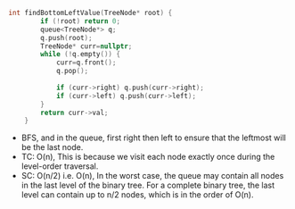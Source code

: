 ```cpp
int findBottomLeftValue(TreeNode* root) {
        if (!root) return 0;
        queue<TreeNode*> q;
        q.push(root);
        TreeNode* curr=nullptr;
        while (!q.empty()) {
            curr=q.front();
            q.pop();
            
            if (curr->right) q.push(curr->right);
            if (curr->left) q.push(curr->left);
        }
        return curr->val;
    }
```

- BFS, and in the queue, first right then left to ensure that the leftmost will be the last node.
- TC: O(n), This is because we visit each node exactly once during the level-order traversal.
- SC: O(n/2) i.e. O(n), In the worst case, the queue may contain all nodes in the last level of the binary tree. For a complete binary tree, the last level can contain up to n/2 nodes, which is in the order of O(n).
